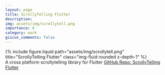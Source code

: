 ```yaml
---
layout: page
title: ScrollyTelling Flutter
description:
img: assets/img/scrollytell.png
importance: 6
category: work
giscus_comments: false
---
```


<div class="row">
    <div class="col-sm mt-3 mt-md-0">
        {% include figure.liquid path="assets/img/scrollytell.png" title="ScrollyTelling Flutter" class="img-fluid rounded z-depth-1" %}
    </div>
</div>
<div class="caption">
    A cross platform scrollytelling library for Flutter
    <a href="https://github.com/mdg-iitr/scrollytell">GitHub Repo: ScrollyTelling Flutter</a>
</div>